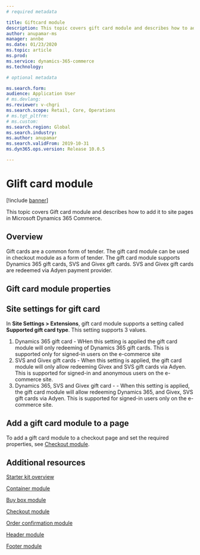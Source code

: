 ```yaml
---
# required metadata

title: Giftcard module
description: This topic covers gift card module and describes how to add them to site pages in Microsoft Dynamics 365 Commerce.
author: anupamar-ms
manager: annbe
ms.date: 01/23/2020
ms.topic: article
ms.prod: 
ms.service: dynamics-365-commerce
ms.technology: 

# optional metadata

ms.search.form:  
audience: Application User
# ms.devlang: 
ms.reviewer: v-chgri
ms.search.scope: Retail, Core, Operations
# ms.tgt_pltfrm: 
# ms.custom: 
ms.search.region: Global
ms.search.industry: 
ms.author: anupamar
ms.search.validFrom: 2019-10-31
ms.dyn365.ops.version: Release 10.0.5

---
```


# Glift card module


[!include [banner](includes/banner.md)]

This topic covers Gift card module and describes how to add it to site pages in Microsoft Dynamics 365 Commerce.

## Overview

Gift cards are a common form of tender. The gift card module can be used in checkout module as a form of tender. The gift card module supports Dynamics 365 gift cards, SVS and Givex gift cards. SVS and Givex gift cards are redeemed via Adyen payment provider.


## Gift card module properties

## Site settings for gift card

In **Site Settings \> Extensions**, gift card module supports a setting called  **Supported gift card type**. This setting supports 3 values. 
1. Dynamics 365 gift card - WHen this setting is applied the gift card module will only redeeming of Dynamics 365 gift cards. This is supported only for signed-in users on the e-commerce site
2. SVS and Givex gift cards - When this setting is applied, the gift card module will only allow redeeming Givex and SVS gift cards via Adyen. This is supported for signed-in and anonymous users on the e-commerce site.
3. Dynamics 365, SVS and Givex gift card - - When this setting is applied, the gift card module will  allow redeeming Dynamics 365, and Givex, SVS gift cards via Adyen. This is supported for signed-in users only on the e-commerce site.

## Add a gift card module to a page

To add a gift card module to a checkout page and set the required properties, see [Checkout module](add-checkout-module.md).


## Additional resources

[Starter kit overview](starter-kit-overview.md)

[Container module](add-container-module.md)

[Buy box module](add-buy-box.md)

[Checkout module](add-checkout-module.md)

[Order confirmation module](order-confirmation-module.md)

[Header module](author-header-module.md)

[Footer module](author-footer-module.md)
